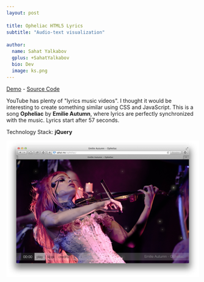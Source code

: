 ```yaml
---
layout: post

title: Opheliac HTML5 Lyrics
subtitle: "Audio-text visualization"

author:
  name: Sahat Yalkabov
  gplus: +SahatYalkabov
  bio: Dev
  image: ks.png
---
```


[Demo](http://seniorproject.herokuapp.com/) - [Source Code](https://github.com/sahat/audiostreamer/)

YouTube has plenty of "lyrics music videos". I thought it would be interesting to create something
similar using CSS and JavaScript. This is a song **Opheliac** by **Emilie Autumn**,
where lyrics are perfectly synchronized with the music. Lyrics start after 57 seconds.

Technology Stack: **jQuery**

<div class="full"><img src="/images/projects/opheliac.png"></div>